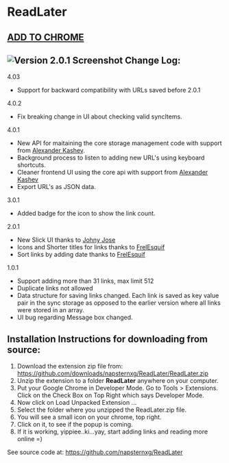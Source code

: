 ReadLater
=========

[ADD TO CHROME](https://chrome.google.com/webstore/detail/read-later/nplngmgdacdfncdkpdomipkehfnbinfa)
------------------------------------------------------------------------------------------------------

![Version 2.0.1 Screenshot](http://napsternxg.github.io/ReadLater/images/Screenshot_2_0_1.JPG)
Change Log:
-----------

4.03
* Support for backward compatibility with URLs saved before 2.0.1

4.0.2
* Fix breaking change in UI about checking valid syncItems. 

4.0.1
* New API for maitaining the core storage management code with support from [Alexander Kashev](https://github.com/kav2k).
* Background process to listen to adding new URL's using keyboard shortcuts.
* Cleaner frontend UI using the core api with support from [Alexander Kashev](https://github.com/kav2k)
* Export URL's as JSON data.

3.0.1
* Added badge for the icon to show the link count.

2.0.1
* New Slick UI thanks to [Johny Jose](https://github.com/atrniv)
* Icons and Shorter titles for links thanks to [FrelEsquif](https://github.com/FrelEsquif)
* Sort links by adding date thanks to [FrelEsquif](https://github.com/FrelEsquif)

1.0.1
* Support adding more than 31 links, max limit 512
* Duplicate links not allowed
* Data structure for saving links changed. Each link is saved as key value pair in the sync storage as opposed to the earlier version where all links were stored in an array.
* UI bug regarding Message box changed.  

Installation Instructions for downloading from source:
--------------------------

 1. Download the extension zip file from: https://github.com/downloads/napsternxg/ReadLater/ReadLater.zip
 2. Unzip the extension to a folder **ReadLater** anywhere on your computer. 
 3. Put your Google Chrome in Developer Mode. Go to Tools > Extensions. Click on the Check Box on Top Right which says Developer Mode.
 4. Now click on Load Unpacked Extension ...
 5. Select the folder where you unzipped the ReadLater.zip file. 
 6. You will see a small icon on your chrome, top right. 
 7. Click on it, to see if the popup is coming.
 8. If it is working, yippiee..ki...yay, start adding links and reading more online =)

See source code at: https://github.com/napsternxg/ReadLater
